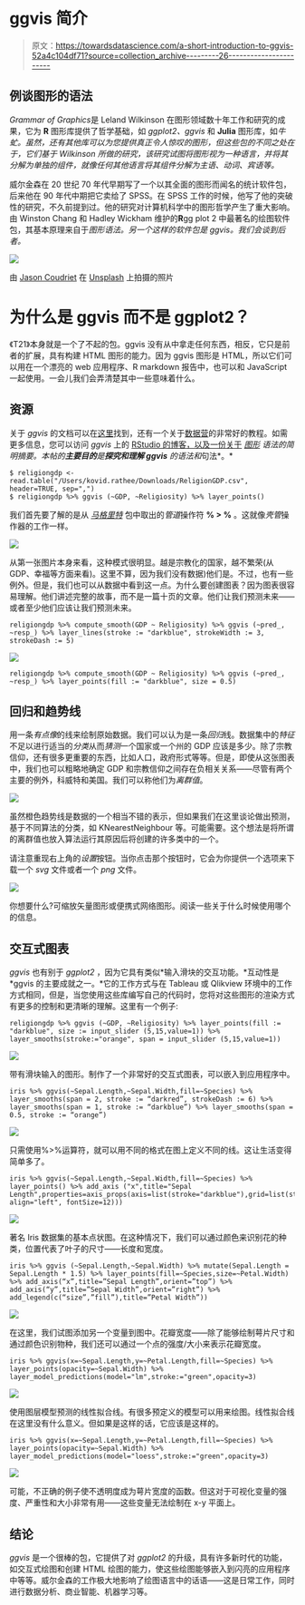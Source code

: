 # ggvis 简介

> 原文：<https://towardsdatascience.com/a-short-introduction-to-ggvis-52a4c104df71?source=collection_archive---------26----------------------->

## 例谈图形的语法

*Grammar of Graphics*是 Leland Wilkinson 在图形领域数十年工作和研究的成果，它为 **R** 图形库提供了哲学基础，如 *ggplot2、ggvis* 和 **Julia** 图形库，如*牛虻。虽然，还有其他库可以为您提供真正令人惊叹的图形，但这些包的不同之处在于，它们基于 Wilkinson 所做的研究，该研究试图将图形视为一种语言，并将其分解为单独的组件，就像任何其他语言将其组件分解为主语、动词、宾语等。*

威尔金森在 20 世纪 70 年代早期写了一个以其全面的图形而闻名的统计软件包，后来他在 90 年代中期把它卖给了 SPSS。在 SPSS 工作的时候，他写了他的突破性的研究，不久前提到过。他的研究对计算机科学中的图形哲学产生了重大影响。由 Winston Chang 和 Hadley Wickham 维护的**R**gg plot 2 中最著名的绘图软件包，其基本原理来自于*图形语法。另一个这样的软件包是 ggvis。我们会谈到后者。*

![](img/5f1b012638b906f76e9c496965c56a79.png)

由 [Jason Coudriet](https://unsplash.com/@jcoudriet?utm_source=unsplash&utm_medium=referral&utm_content=creditCopyText) 在 [Unsplash](https://unsplash.com/s/photos/chart?utm_source=unsplash&utm_medium=referral&utm_content=creditCopyText) 上拍摄的照片

# 为什么是 ggvis 而不是 ggplot2？

《T21》本身就是一个了不起的包。ggvis 没有从中拿走任何东西，相反，它只是前者的扩展，具有构建 HTML 图形的能力。因为 ggvis 图形是 HTML，所以它们可以用在一个漂亮的 web 应用程序、R markdown 报告中，也可以和 JavaScript 一起使用。一会儿我们会弄清楚其中一些意味着什么。

## **资源**

关于 *ggvis* 的文档可以在[这里](https://www.rdocumentation.org/packages/ggvis/versions/0.4.3/readme)找到，还有一个关于[数据营](https://www.datacamp.com/courses/ggvis-data-visualization-r-tutorial)的非常好的教程。如需更多信息，您可以访问 *ggvis* 上的 [RStudio 的博客，以及一份关于](https://blog.rstudio.org/2014/06/23/introducing-ggvis/) [*图形*](http://civilstat.com/2012/09/the-grammar-of-graphics-notes-on-first-reading/) *语法的简明摘要。*本帖的**主要目的**是**探究和理解 *ggvis*** *的*语法*和*句法*。*

```
$ religiongdp <- read.table("/Users/kovid.rathee/Downloads/ReligionGDP.csv", header=TRUE, sep=",")
$ religiongdp %>% ggvis (~GDP, ~Religiosity) %>% layer_points()
```

我们首先要了解的是从 [*马格里特*](https://cran.r-project.org/web/packages/magrittr/index.html) 包中取出的*管道*操作符 **% > %** 。这就像*壳管*操作器的工作一样。

![](img/25431c51a9e99b63363fc2ab6abb0916.png)

从第一张图片本身来看，这种模式很明显。越是宗教化的国家，越不繁荣(从 GDP、幸福等方面来看)。这里不算，因为我们没有数据)他们是。不过，也有一些例外。但是，我们也可以从数据中看到这一点。为什么要创建图表？因为图表很容易理解。他们讲述完整的故事，而不是一篇十页的文章。他们让我们预测未来——或者至少他们应该让我们预测未来。

```
religiongdp %>% compute_smooth(GDP ~ Religiosity) %>% ggvis (~pred_, ~resp_) %>% layer_lines(stroke := "darkblue", strokeWidth := 3, strokeDash := 5)
```

![](img/5002bb302d0545c451f798376f32ec02.png)

```
religiongdp %>% compute_smooth(GDP ~ Religiosity) %>% ggvis (~pred_, ~resp_) %>% layer_points(fill := "darkblue", size = 0.5)
```

## 回归和趋势线

用一条*有点像*的线来绘制原始数据。我们可以认为是一条*回归*线。数据集中的*特征*不足以进行适当的*分类*从而*猜测*一个国家或一个州的 GDP 应该是多少。除了宗教信仰，还有很多更重要的东西，比如人口，政府形式等等。但是，即使从这张图表中，我们也可以粗略地确定 GDP 和宗教信仰之间存在负相关关系——尽管有两个主要的例外，科威特和美国。我们可以称他们为*离群值*。

![](img/c09cb4bcedabb797a519fa47b36403c1.png)

虽然橙色趋势线是数据的一个相当不错的表示，但如果我们在这里谈论做出预测，基于不同算法的分类，如 KNearestNeighbour 等。可能需要。这个想法是将所谓的离群值也放入算法运行其原因后将创建的许多类中的一个。

请注意重现右上角的*设置*按钮。当你点击那个按钮时，它会为你提供一个选项来下载一个 *svg* 文件或者一个 *png* 文件。

![](img/409b670e93f61a5c5c3d86cab9d396fe.png)

你想要什么?可缩放矢量图形或便携式网络图形。阅读一些关于什么时候使用哪个的信息。

## 交互式图表

*ggvis* 也有别于 *ggplot2* ，因为它具有类似*输入滑块的交互功能。*互动性是 *ggvis 的主要成就之一。*它的工作方式与在 Tableau 或 Qlikview 环境中的工作方式相同，但是，当您使用这些库编写自己的代码时，您将对这些图形的渲染方式有更多的控制和更清晰的理解。这里有一个例子:

```
religiongdp %>% ggvis (~GDP, ~Religiosity) %>% layer_points(fill := "darkblue", size := input_slider (5,15,value=1)) %>% layer_smooths(stroke:="orange", span = input_slider (5,15,value=1))
```

![](img/d65f313dbdbe33c7805e3139501b8b12.png)

带有滑块输入的图形。制作了一个非常好的交互式图表，可以嵌入到应用程序中。

```
iris %>% ggvis(~Sepal.Length,~Sepal.Width,fill=~Species) %>% layer_smooths(span = 2, stroke := “darkred”, strokeDash := 6) %>% layer_smooths(span = 1, stroke := “darkblue”) %>% layer_smooths(span = 0.5, stroke := “orange”)
```

![](img/74abf41900d72cd051354e46c400ef6d.png)

只需使用%>%运算符，就可以用不同的格式在图上定义不同的线。这让生活变得简单多了。

```
iris %>% ggvis(~Sepal.Length,~Sepal.Width,fill=~Species) %>% layer_points() %>% add_axis ("x",title="Sepal Length",properties=axis_props(axis=list(stroke="darkblue"),grid=list(stroke="brown",strokeDash=3),ticks=list(stroke="orange",strokeWidth=2),labels=list(angle=45, align="left", fontSize=12)))
```

![](img/0d8bedf5b951229fa2460a54c9a6bce0.png)

著名 Iris 数据集的基本点状图。在这种情况下，我们可以通过颜色来识别花的种类，位置代表了叶子的尺寸——长度和宽度。

```
iris %>% ggvis (~Sepal.Length,~Sepal.Width) %>% mutate(Sepal.Length = Sepal.Length * 1.5) %>% layer_points(fill=~Species,size=~Petal.Width) %>% add_axis(“x”,title=”Sepal Length”,orient=”top”) %>% add_axis(“y”,title=”Sepal Width”,orient=”right”) %>% add_legend(c(“size”,”fill”),title=”Petal Width”))
```

![](img/c63bfc4b58199deed59fa79ec84648b2.png)

在这里，我们试图添加另一个变量到图中。花瓣宽度——除了能够绘制萼片尺寸和通过颜色识别物种，我们还可以通过一个点的强度/大小来表示花瓣宽度。

```
iris %>% ggvis(x=~Sepal.Length,y=~Petal.Length,fill=~Species) %>% layer_points(opacity=~Sepal.Width) %>% layer_model_predictions(model="lm",stroke:="green",opacity=3)
```

![](img/b9c169b8c8fc6cf304665a54278d07a5.png)

使用图层模型预测的线性拟合线。有很多预定义的模型可以用来绘图。线性拟合线在这里没有什么意义。但如果是这样的话，它应该是这样的。

```
iris %>% ggvis(x=~Sepal.Length,y=~Petal.Length,fill=~Species) %>% layer_points(opacity=~Sepal.Width) %>% layer_model_predictions(model="loess",stroke:="green",opacity=3)
```

![](img/af2cb182ad39b59db0b51b731a631feb.png)

可能，不正确的例子使不透明度成为萼片宽度的函数。但这对于可视化变量的强度、严重性和大小非常有用——这些变量无法绘制在 x-y 平面上。

## 结论

*ggvis* 是一个很棒的包，它提供了对 *ggplot2* 的升级，具有许多新时代的功能，如交互式绘图和创建 HTML 绘图的能力，使这些绘图能够嵌入到闪亮的应用程序中等等。威尔金森的工作极大地影响了绘图语言中的话语——这是日常工作，同时进行数据分析、商业智能、机器学习等。